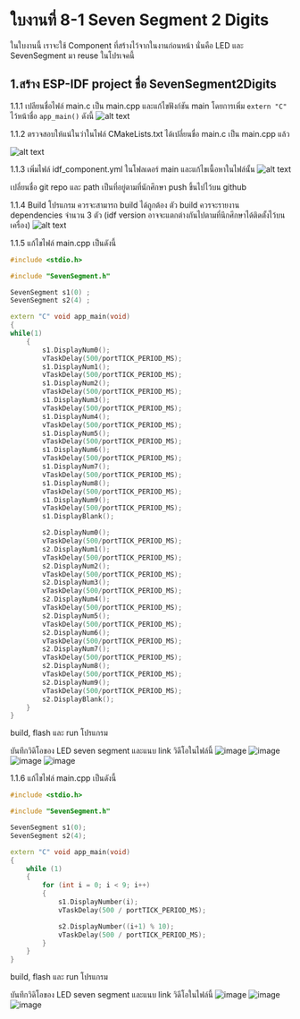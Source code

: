 # ใบงานที่ 8-1 Seven Segment 2 Digits
ในใบงานนี้ เราจะใช้ Component ที่สร้างไว้จากในงานก่อนหน้า นั่นคือ LED และ SevenSegment มา reuse ในโปรเจคนี้

## 1.สร้าง ESP-IDF project ชื่อ  SevenSegment2Digits

1.1.1  เปลียนชื่อไฟล์ main.c เป็น main.cpp และแก้ไขฟังก์ชัน main โดยการเพิ่ม `extern "C"` ไว้หน้าชื่อ `app_main()` ดังนี้ 
![alt text](./Pictures/image-4.png)

1.1.2  ตรวจสอบให้แน่ในว่าในไฟล์ CMakeLists.txt ได้เปลี่ยนขื่อ main.c เป็น main.cpp แล้ว

![alt text](./Pictures/image-1.png)

1.1.3 เพิ่มไฟล์ idf_component.yml ในโฟลเดอร์ main และแก้ไขเนื้อหาในไฟล์นั้น
![alt text](./Pictures/image-2.png)

เปลี่ยนชื่อ git repo และ path เป็นที่อยู่ตามที่นักศึกษา push ขึ้นไปไว้บน github

1.1.4 Build โปรแกรม ควรจะสามารถ build ได้ถูกต้อง
ตัว build ควรจะรายงาน dependencies  จำนวน 3 ตัว (idf version อาจจะแตกต่างกันไปตามที่นึกศึกษาได้ติดตั้งไว้บนเครื่อง)
![alt text](./Pictures/image-3.png)


1.1.5 แก้ไขไฟล์ main.cpp เป็นดังนี้

```cpp
#include <stdio.h>

#include "SevenSegment.h"

SevenSegment s1(0) ;
SevenSegment s2(4) ;

extern "C" void app_main(void)
{
while(1)
    {
        s1.DisplayNum0();
        vTaskDelay(500/portTICK_PERIOD_MS);
        s1.DisplayNum1();
        vTaskDelay(500/portTICK_PERIOD_MS);
        s1.DisplayNum2();
        vTaskDelay(500/portTICK_PERIOD_MS);
        s1.DisplayNum3();
        vTaskDelay(500/portTICK_PERIOD_MS);
        s1.DisplayNum4();
        vTaskDelay(500/portTICK_PERIOD_MS);
        s1.DisplayNum5();
        vTaskDelay(500/portTICK_PERIOD_MS);
        s1.DisplayNum6();
        vTaskDelay(500/portTICK_PERIOD_MS);
        s1.DisplayNum7();
        vTaskDelay(500/portTICK_PERIOD_MS);
        s1.DisplayNum8();
        vTaskDelay(500/portTICK_PERIOD_MS);
        s1.DisplayNum9();
        vTaskDelay(500/portTICK_PERIOD_MS);
        s1.DisplayBlank();

        s2.DisplayNum0();
        vTaskDelay(500/portTICK_PERIOD_MS);
        s2.DisplayNum1();
        vTaskDelay(500/portTICK_PERIOD_MS);
        s2.DisplayNum2();
        vTaskDelay(500/portTICK_PERIOD_MS);
        s2.DisplayNum3();
        vTaskDelay(500/portTICK_PERIOD_MS);
        s2.DisplayNum4();
        vTaskDelay(500/portTICK_PERIOD_MS);
        s2.DisplayNum5();
        vTaskDelay(500/portTICK_PERIOD_MS);
        s2.DisplayNum6();
        vTaskDelay(500/portTICK_PERIOD_MS);
        s2.DisplayNum7();
        vTaskDelay(500/portTICK_PERIOD_MS);
        s2.DisplayNum8();
        vTaskDelay(500/portTICK_PERIOD_MS);
        s2.DisplayNum9();
        vTaskDelay(500/portTICK_PERIOD_MS);
        s2.DisplayBlank();
    } 
}
```


build, flash และ run โปรแกรม

บันทึกวิดิโอของ LED seven segment และแนบ link วิดีโอในไฟล์นี้
![image](https://github.com/user-attachments/assets/fdbc72ae-9927-4e5e-ab50-ea8aba34574e)
![image](https://github.com/user-attachments/assets/c4c615fd-6828-4e08-a057-4c378772ee23)
![image](https://github.com/user-attachments/assets/6d3d0b7b-43ed-46f8-8d60-b5ba1b21a102)
![image](https://github.com/user-attachments/assets/d01efda5-e172-483d-b2ff-3ea5b47c2953)


1.1.6 แก้ไขไฟล์ main.cpp เป็นดังนี้

```cpp
#include <stdio.h>

#include "SevenSegment.h"

SevenSegment s1(0);
SevenSegment s2(4);

extern "C" void app_main(void)
{
    while (1)
    {
        for (int i = 0; i < 9; i++)
        {
            s1.DisplayNumber(i);
            vTaskDelay(500 / portTICK_PERIOD_MS);

            s2.DisplayNumber((i+1) % 10);
            vTaskDelay(500 / portTICK_PERIOD_MS);
        }
    }
}
```

build, flash และ run โปรแกรม

บันทึกวิดิโอของ LED seven segment และแนบ link วิดีโอในไฟล์นี้
![image](https://github.com/user-attachments/assets/6febb060-1569-4c1b-8ad8-bfb5a56999b6)
![image](https://github.com/user-attachments/assets/02dbc08f-ba81-464b-8925-c0bbf0419f6a)
![image](https://github.com/user-attachments/assets/badc7013-cd46-42bd-b49f-b6741d3008ab)










